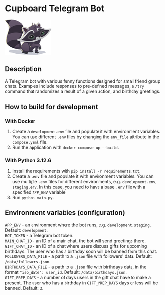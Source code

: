 # Cupboard Telegram Bot

![bot icon](icon.png)

## Description

A Telegram bot with various funny functions designed for small friend group chats. Examples include responses to
pre-defined messages, a `/try` command that randomizes a result of a given action, and birthday greetings.

## How to build for development

### With Docker

1. Create a `development.env` file and populate it with environment variables. You can use different `.env` files by
changing the `env_file` attribute in the `compose.yaml` file.
2. Run the application with `docker compose up --build`.

### With Python 3.12.6

1. Install the requirements with `pip install -r requirements.txt`.
2. Create a `.env` file and populate it with environment variables. You can use multiple `.env` files for different
environments, e.g. `development.env`, `staging.env`. In this case, you need to have a base `.env` file with a specified
`APP_ENV` variable.
3. Run `python main.py`.

## Environment variables (configuration)

`APP_ENV` - an environment where the bot runs, e.g. `development`, `staging`. Default: `development`.  
`BOT_TOKEN` - a Telegram bot token.  
`MAIN_CHAT_ID` - an ID of a main chat, the bot will send greetings there.  
`GIFT_CHAT_ID` - an ID of a chat where users discuss gifts for upcoming birthdays. The user who has a birthday soon will
be banned from this chat.  
`FOLLOWERS_DATA_FILE` - a path to a `.json` file with followers' data. Default: `/data/followers.json`.  
`BIRTHDAYS_DATA_FILE` - a path to a `.json` file with birthdays data, in the format `"iso_date": user_id`.
Default: `/data/birthdays.json`.  
`GIFT_PREP_DAYS` - a number of days users in the gift chat have to make a present. The user who has a birthday in
`GIFT_PREP_DAYS` days or less will be banned. Default: `3`.  
